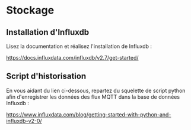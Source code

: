 # Stockage

## Installation d'Influxdb

Lisez la documentation et réalisez l'installation de Influxdb :

https://docs.influxdata.com/influxdb/v2.7/get-started/

## Script d'historisation

En vous aidant du lien ci-dessous, repartez du squelette de script python afin d'enregistrer les données des flux MQTT dans la base de données Influxdb :

https://www.influxdata.com/blog/getting-started-with-python-and-influxdb-v2-0/